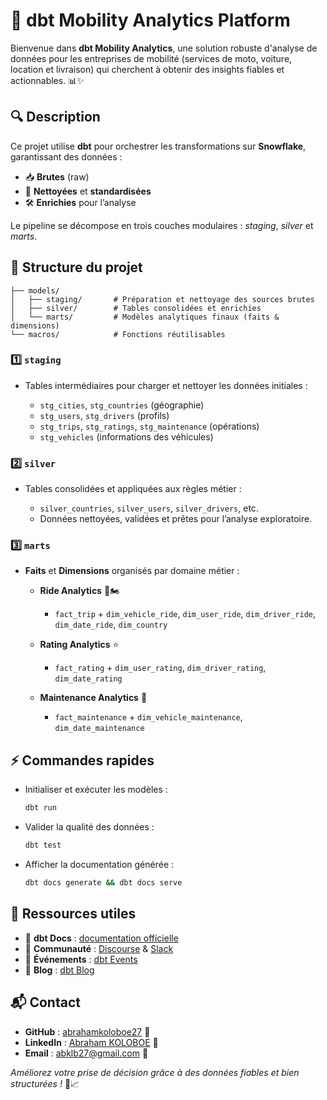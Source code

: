 # 🚀 dbt Mobility Analytics Platform

Bienvenue dans **dbt Mobility Analytics**, une solution robuste d'analyse de données pour les entreprises de mobilité (services de moto, voiture, location et livraison) qui cherchent à obtenir des insights fiables et actionnables. 📊✨



## 🔍 Description
Ce projet utilise **dbt** pour orchestrer les transformations sur **Snowflake**, garantissant des données :

- 📥 **Brutes** (raw)
- 🧹 **Nettoyées** et **standardisées**
- 🛠️ **Enrichies** pour l’analyse

Le pipeline se décompose en trois couches modulaires : _staging_, _silver_ et _marts_.



## 📁 Structure du projet

```text
├── models/
│   ├── staging/       # Préparation et nettoyage des sources brutes
│   ├── silver/        # Tables consolidées et enrichies
│   └── marts/         # Modèles analytiques finaux (faits & dimensions)
└── macros/            # Fonctions réutilisables
````

### 1️⃣ `staging`

* Tables intermédiaires pour charger et nettoyer les données initiales :

  * `stg_cities`, `stg_countries` (géographie)
  * `stg_users`, `stg_drivers` (profils)
  * `stg_trips`, `stg_ratings`, `stg_maintenance` (opérations)
  * `stg_vehicles` (informations des véhicules)

### 2️⃣ `silver`

* Tables consolidées et appliquées aux règles métier :

  * `silver_countries`, `silver_users`, `silver_drivers`, etc.
  * Données nettoyées, validées et prêtes pour l’analyse exploratoire.

### 3️⃣ `marts`

* **Faits** et **Dimensions** organisés par domaine métier :

  * **Ride Analytics** 🚗🏍️

    * `fact_trip` + `dim_vehicle_ride`, `dim_user_ride`, `dim_driver_ride`, `dim_date_ride`, `dim_country`
  * **Rating Analytics** ⭐

    * `fact_rating` + `dim_user_rating`, `dim_driver_rating`, `dim_date_rating`
  * **Maintenance Analytics** 🔧

    * `fact_maintenance` + `dim_vehicle_maintenance`, `dim_date_maintenance`



## ⚡ Commandes rapides

* Initialiser et exécuter les modèles :

  ```bash
  dbt run
  ```
* Valider la qualité des données :

  ```bash
  dbt test
  ```
* Afficher la documentation générée :

  ```bash
  dbt docs generate && dbt docs serve
  ```



## 🔗 Ressources utiles

* 📖 **dbt Docs** : [documentation officielle](https://docs.getdbt.com/docs/introduction)
* 💬 **Communauté** : [Discourse](https://discourse.getdbt.com/) & [Slack](https://community.getdbt.com/)
* 📅 **Événements** : [dbt Events](https://events.getdbt.com)
* 📝 **Blog** : [dbt Blog](https://blog.getdbt.com/)



## 📬 Contact

* **GitHub** : [abrahamkoloboe27](https://github.com/abrahamkoloboe27) 🐙
* **LinkedIn** : [Abraham KOLOBOE](https://www.linkedin.com/in/abraham-zacharie-koloboe-data-science-ia-generative-llms-machine-learning/) 🔗
* **Email** : [abklb27@gmail.com](mailto:abklb27@gmail.com) 📧



*Améliorez votre prise de décision grâce à des données fiables et bien structurées !* 🚀📈
